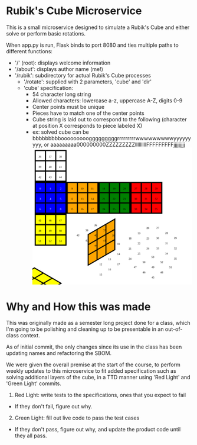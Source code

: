 
# Rubik's Cube Microservice

This is a small microservice designed to simulate a Rubik's Cube and either solve or perform basic rotations.

When app.py is run, Flask binds to port 8080 and ties multiple paths to different functions:
- '/' (root): displays welcome information
- '/about': displays author name (me!)
- '/rubik': subdirectory for actual Rubik's Cube processes
  - '/rotate': supplied with 2 parameters, 'cube' and 'dir'
  - 'cube' specification:
    - 54 character long string
    - Allowed characters: lowercase a-z, uppercase A-Z, digits 0-9
    - Center points must be unique
    - Pieces have to match one of the center points
    - Cube string is laid out to correspond to the following (character at position X corresponds to piece labeled X)
    - ex: solved cube can be bbbbbbbbbooooooooogggggggggrrrrrrrrrwwwwwwwwwyyyyyyyyy, or aaaaaaaaa000000000ZZZZZZZZZlllllllllFFFFFFFFFjjjjjjjjj
![Cube Layout image](cube_appearance.svg)

# Why and How this was made

This was originally made as a semester long project done for a class, which I'm going to be polishing and cleaning up to be presentable in an out-of-class context.

As of initial commit, the only changes since its use in the class has been updating names and refactoring the SBOM.

We were given the overall premise at the start of the course, to perform weekly updates to this microservice to fit added specification such as solving additional layers of the cube, in a TTD manner using 'Red Light' and 'Green Light' commits.
1. Red Light: write tests to the specifications, ones that you expect to fail
  - If they don't fail, figure out why.
2. Green Light: fill out live code to pass the test cases
  - If they don't pass, figure out why, and update the product code until they all pass.

